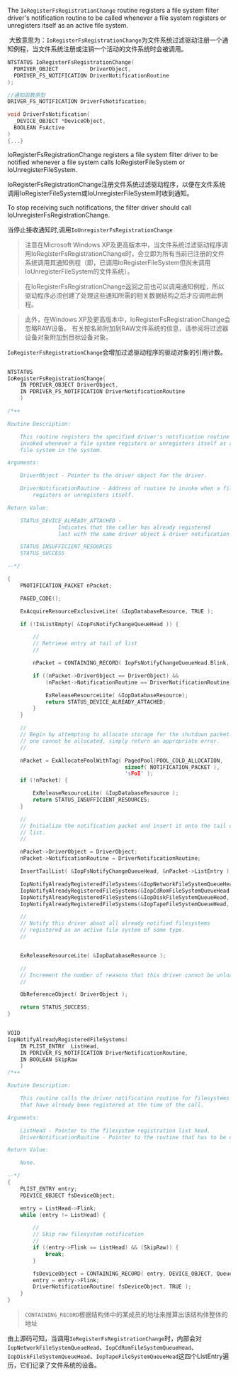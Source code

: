 The `IoRegisterFsRegistrationChange` routine registers a file system filter driver's notification routine to be called whenever a file system registers or unregisters itself as an active file system.

 大致意思为：`IoRegisterFsRegistrationChange`为文件系统过滤驱动注册一个通知例程，当文件系统注册或注销一个活动的文件系统时会被调用。

```C++
NTSTATUS IoRegisterFsRegistrationChange(
  PDRIVER_OBJECT          DriverObject,
  PDRIVER_FS_NOTIFICATION DriverNotificationRoutine
);
```

```C++
//通知函数原型
DRIVER_FS_NOTIFICATION DriverFsNotification;

void DriverFsNotification(
  _DEVICE_OBJECT *DeviceObject,
  BOOLEAN FsActive
)
{...}
```
IoRegisterFsRegistrationChange registers a file system filter driver to be notified whenever a file system calls IoRegisterFileSystem or IoUnregisterFileSystem.

IoRegisterFsRegistrationChange注册文件系统过滤驱动程序，以便在文件系统调用IoRegisterFileSystem或IoUnregisterFileSystem时收到通知。

To stop receiving such notifications, the filter driver should call IoUnregisterFsRegistrationChange.

当停止接收通知时,调用`IoUnregisterFsRegistrationChange`

> 注意在Microsoft Windows XP及更高版本中，当文件系统过滤驱动程序调用IoRegisterFsRegistrationChange时，会立即为所有当前已注册的文件系统调用其通知例程（即，已调用IoRegisterFileSystem但尚未调用IoUnregisterFileSystem的文件系统）。

> 在IoRegisterFsRegistrationChange返回之前也可以调用通知例程，所以驱动程序必须创建了处理这些通知所需的相关数据结构之后才应调用此例程。

> 此外，在Windows XP及更高版本中，IoRegisterFsRegistrationChange会忽略RAW设备。 有关按名称附加到RAW文件系统的信息，请参阅将过滤器设备对象附加到目标设备对象。

`IoRegisterFsRegistrationChange`会增加过滤驱动程序的驱动对象的引用计数。

```C++

NTSTATUS
IoRegisterFsRegistrationChange(
    IN PDRIVER_OBJECT DriverObject,
    IN PDRIVER_FS_NOTIFICATION DriverNotificationRoutine
    )

/*++

Routine Description:

    This routine registers the specified driver's notification routine to be
    invoked whenever a file system registers or unregisters itself as an active
    file system in the system.

Arguments:

    DriverObject - Pointer to the driver object for the driver.

    DriverNotificationRoutine - Address of routine to invoke when a file system
        registers or unregisters itself.

Return Value:

    STATUS_DEVICE_ALREADY_ATTACHED -
                Indicates that the caller has already registered
                last with the same driver object & driver notification

    STATUS_INSUFFICIENT_RESOURCES
    STATUS_SUCCESS

--*/

{
    PNOTIFICATION_PACKET nPacket;

    PAGED_CODE();

    ExAcquireResourceExclusiveLite( &IopDatabaseResource, TRUE );

    if (!IsListEmpty( &IopFsNotifyChangeQueueHead )) {

        //
        // Retrieve entry at tail of list
        //

        nPacket = CONTAINING_RECORD( IopFsNotifyChangeQueueHead.Blink, NOTIFICATION_PACKET, ListEntry );

        if ((nPacket->DriverObject == DriverObject) &&
            (nPacket->NotificationRoutine == DriverNotificationRoutine)) {

            ExReleaseResourceLite( &IopDatabaseResource);
            return STATUS_DEVICE_ALREADY_ATTACHED;
        }
    }

    //
    // Begin by attempting to allocate storage for the shutdown packet.  If
    // one cannot be allocated, simply return an appropriate error.
    //

    nPacket = ExAllocatePoolWithTag( PagedPool|POOL_COLD_ALLOCATION,
                                     sizeof( NOTIFICATION_PACKET ),
                                     'sFoI' );
    if (!nPacket) {

        ExReleaseResourceLite( &IopDatabaseResource );
        return STATUS_INSUFFICIENT_RESOURCES;
    }

    //
    // Initialize the notification packet and insert it onto the tail of the
    // list.
    //

    nPacket->DriverObject = DriverObject;
    nPacket->NotificationRoutine = DriverNotificationRoutine;

    InsertTailList( &IopFsNotifyChangeQueueHead, &nPacket->ListEntry );

    IopNotifyAlreadyRegisteredFileSystems(&IopNetworkFileSystemQueueHead, DriverNotificationRoutine, FALSE);
    IopNotifyAlreadyRegisteredFileSystems(&IopCdRomFileSystemQueueHead, DriverNotificationRoutine, TRUE);
    IopNotifyAlreadyRegisteredFileSystems(&IopDiskFileSystemQueueHead, DriverNotificationRoutine, TRUE);
    IopNotifyAlreadyRegisteredFileSystems(&IopTapeFileSystemQueueHead, DriverNotificationRoutine, TRUE);

    //
    // Notify this driver about all already notified filesystems
    // registered as an active file system of some type.
    //


    ExReleaseResourceLite( &IopDatabaseResource );

    //
    // Increment the number of reasons that this driver cannot be unloaded.
    //

    ObReferenceObject( DriverObject );

    return STATUS_SUCCESS;
}


VOID
IopNotifyAlreadyRegisteredFileSystems(
    IN PLIST_ENTRY  ListHead,
    IN PDRIVER_FS_NOTIFICATION DriverNotificationRoutine,
    IN BOOLEAN SkipRaw
    )
/*++

Routine Description:

    This routine calls the driver notification routine for filesystems
    that have already been registered at the time of the call.

Arguments:

    ListHead - Pointer to the filesystem registration list head.
    DriverNotificationRoutine - Pointer to the routine that has to be called.

Return Value:

    None.

--*/
{
    PLIST_ENTRY entry;
    PDEVICE_OBJECT fsDeviceObject;

    entry = ListHead->Flink;
    while (entry != ListHead) {

        //
        // Skip raw filesystem notification
        //
        if ((entry->Flink == ListHead) && (SkipRaw)) {
            break;
        }

        fsDeviceObject = CONTAINING_RECORD( entry, DEVICE_OBJECT, Queue.ListEntry );
        entry = entry->Flink;
        DriverNotificationRoutine( fsDeviceObject, TRUE );
    }
}

```
> `CONTAINING_RECORD`根据结构体中的某成员的地址来推算出该结构体整体的地址

由上源码可知，当调用`IoRegisterFsRegistrationChange`时，内部会对`IopNetworkFileSystemQueueHead`、`IopCdRomFileSystemQueueHead`、`IopDiskFileSystemQueueHead`、`IopTapeFileSystemQueueHead`这四个ListEntry遍历，它们记录了文件系统的设备。
